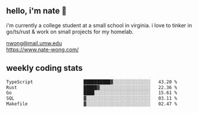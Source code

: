 ## hello, i'm nate 👋
i'm currently a college student at a small school in virginia. i love to tinker in go/ts/rust & work on small projects for my homelab.

nwong@mail.umw.edu <br/>
https://www.nate-wong.com/

## weekly coding stats
<!--START_SECTION:waka-->

```txt
TypeScript                   ██████████▓░░░░░░░░░░░░░░   43.20 %
Rust                         █████▓░░░░░░░░░░░░░░░░░░░   22.36 %
Go                           ████░░░░░░░░░░░░░░░░░░░░░   15.61 %
SQL                          ▓░░░░░░░░░░░░░░░░░░░░░░░░   03.11 %
Makefile                     ▓░░░░░░░░░░░░░░░░░░░░░░░░   02.47 %
```

<!--END_SECTION:waka-->
